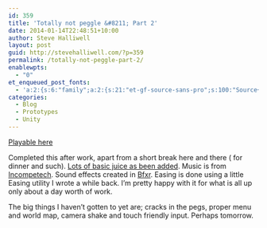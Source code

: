 ```yaml
---
id: 359
title: 'Totally not peggle &#8211; Part 2'
date: 2014-01-14T22:48:51+10:00
author: Steve Halliwell
layout: post
guid: http://stevehalliwell.com/?p=359
permalink: /totally-not-peggle-part-2/
enablewpts:
  - "0"
et_enqueued_post_fonts:
  - 'a:2:{s:6:"family";a:2:{s:21:"et-gf-source-sans-pro";s:100:"Source+Sans+Pro:200,200italic,300,300italic,regular,italic,600,600italic,700,700italic,900,900italic";s:10:"et-gf-lato";s:75:"Lato:100,100italic,300,300italic,regular,italic,700,700italic,900,900italic";}s:6:"subset";a:7:{i:0;s:8:"cyrillic";i:1;s:5:"greek";i:2;s:10:"vietnamese";i:3;s:5:"latin";i:4;s:9:"greek-ext";i:5;s:9:"latin-ext";i:6;s:12:"cyrillic-ext";}}'
categories:
  - Blog
  - Prototypes
  - Unity
---
```

[Playable here](https://dl.dropboxusercontent.com/u/53300249/not%20peggle%20part%203/Build.html)

Completed this after work, apart from a short break here and there ( for dinner and such). <a href="https://www.youtube.com/watch?v=Fy0aCDmgnxg" target="_blank">Lots of basic juice as been added</a>. Music is from <a href="http://incompetech.com/music/royalty-free/" target="_blank">Incompetech</a>. Sound effects created in <a href="http://www.bfxr.net/" target="_blank">Bfxr</a>. Easing is done using a little Easing utility I wrote a while back. I&#8217;m pretty happy with it for what is all up only about a day worth of work.

The big things I haven&#8217;t gotten to yet are; cracks in the pegs, proper menu and world map, camera shake and touch friendly input. Perhaps tomorrow.